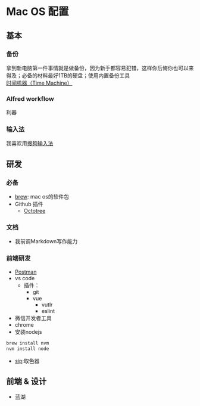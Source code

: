 # Mac OS 配置
## 基本
### 备份
拿到新电脑第一件事情就是做备份，因为新手都容易犯错，这样你后悔你也可以来得及；必备的材料最好1TB的硬盘；使用内置备份工具[时间机器（Time Machine）](https://support.apple.com/zh-cn/HT201250)
### Alfred workflow
利器
### 输入法
我喜欢用[搜狗输入法](https://pinyin.sogou.com/mac/)
## 研发
### 必备
- [brew](https://brew.sh/): mac os的软件包
- Github 插件
  - [Octotree](https://chrome.google.com/webstore/detail/octotree/bkhaagjahfmjljalopjnoealnfndnagc)
### 文档
- 我前调Markdown写作能力
### 前端研发
- [Postman](https://www.getpostman.com)
- vs code
  - 插件：
    - git
    - vue
      - vutlr
      - eslint
- 微信开发者工具
- chrome
- 安装nodejs
  
```bash
brew install nvm
nvm install node
```
- [sip](http://sipapp.io):取色器

## 前端 & 设计
- 蓝湖